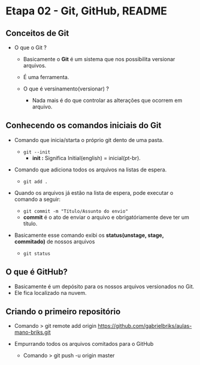# Etapa 02 - Git, GitHub, README

## Conceitos de Git

- O que o Git ?
  - Basicamente o **Git** é um sistema que nos possibilita versionar arquivos.
  - É uma ferramenta.
  
  - O que é versinamento(versionar) ?
    - Nada mais é do que controlar as alterações que ocorrem em arquivo.
  
## Conhecendo os comandos iniciais do Git

- Comando  que inicia/starta o próprio git dento de uma pasta.
  -  ``` git --init ```  
     - **init :** Significa Initial(english) = inicial(pt-br).

- Comando que adiciona todos os arquivos na listas de espera.
  -  ``` git add . ``` 
    
- Quando os arquivos  já estão na lista de espera, pode executar o comando a seguir:
  - ``` git commit -m "Título/Assunto do envio" ```
  - **commit** é o ato de enviar o arquivo e obrigatóriamente deve ter um título.

- Basicamente esse comando exibi os **status(unstage, stage, commitado)** de nossos arquivos
  - ``` git status ```


## O que é GitHub?

- Basicamente é um depósito para os nossos arquivos versionados no Git.
- Ele fica localizado na nuvem.

## Criando o primeiro repositório

- Comando > git remote add origin https://github.com/gabrielbriks/aulas-mano-briks.git

- Empurrando todos os arquivos comitados para o GitHub
  - Comando > git push -u origin master
